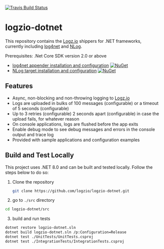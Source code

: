 [![Travis Build Status](https://travis-ci.org/logzio/logzio-dotnet.svg?branch=master)](https://travis-ci.org/logzio/logzio-dotnet)

# logzio-dotnet

This repository contains the [Logz.io](http://www.logz.io) shippers for .NET frameworks, currently including [log4net](https://logging.apache.org/log4net/) and [NLog](http://nlog-project.org/).

Prerequisites:
.Net Core SDK version 2.0 or above

- [log4net appender installation and configuration](docs/log4net.md)  [![NuGet](https://img.shields.io/nuget/v/Logzio.DotNet.Log4net.svg)](https://www.nuget.org/packages/Logzio.DotNet.Log4net)
- [NLog target installation and configuration](docs/nlog.md) [![NuGet](https://img.shields.io/nuget/v/Logzio.DotNet.NLog.svg)](https://www.nuget.org/packages/Logzio.DotNet.NLog)

## Features
- Async, non-blocking and non-throwing logging to [Logz.io](http://www.logz.io)
- Logs are uploaded in bulks of 100 messages (configurable) or a timeout of 5 seconds (configurable)
- Up to 3 retries (configurable) 2 seconds apart (configurable) in case the upload fails, for whatever reason
- On console applications, logs are flushed before the app exits
- Enable debug mode to see debug messages and errors in the console output and trace log
- Provided with sample applications and configuration examples

## Build and Test Locally

This project uses .NET 8.0 and can be built and tested locally. Follow the steps below to do so:

1. Clone the repository

   ```bash
   git clone https://github.com/logzio/logzio-dotnet.git
   ```

2. go to `./src` directory

  ```bash
  cd logzio-dotnet/src
  ```

3. build and run tests

  ```bash
  dotnet restore logzio-dotnet.sln
  dotnet build logzio-dotnet.sln /p:Configuration=Release
  dotnet test ./UnitTests/UnitTests.csproj
  dotnet test ./IntegrationTests/IntegrationTests.csproj
  ```